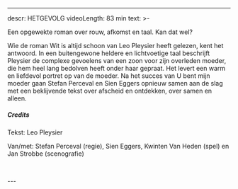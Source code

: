 
---
descr: HETGEVOLG
videoLength: 83 min
text: >-
  <p>Een opgewekte roman over rouw, afkomst en taal. Kan dat wel? </p><p>Wie de roman Wit is altijd schoon van Leo Pleysier heeft gelezen, kent het antwoord. In een buitengewone heldere en lichtvoetige taal beschrijft Pleysier de complexe gevoelens van een zoon voor zijn overleden moeder, die hem heel lang bedolven heeft onder haar gepraat. Het levert een warm en liefdevol portret op van de moeder. Na het succes van U bent mijn moeder gaan Stefan Perceval en Sien Eggers opnieuw samen aan de slag met een beklijvende tekst over afscheid en ontdekken, over samen en alleen.</p><h5>Credits</h5><p>Tekst: Leo Pleysier</p><p>Van/met: Stefan Perceval (regie), Sien Eggers, Kwinten Van Heden (spel) en Jan Strobbe (scenografie)</p><p>‍</p>
---
